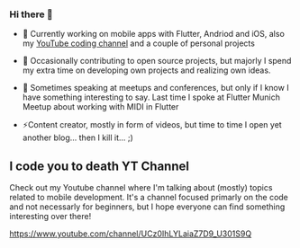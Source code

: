 ### Hi there 👋

- 🔭 Currently working on mobile apps with Flutter, Andriod and iOS, also my [YouTube coding channel](https://www.youtube.com/channel/UCz0IhLYLaiaZ7D9_U301S9Q) and a couple of personal projects

- 🌱 Occasionally contributing to open source projects, but majorly I spend my extra time on developing own projects and realizing own ideas.
- 👯 Sometimes speaking at meetups and conferences, but only if I know I have something interesting to say. Last time I spoke at Flutter Munich Meetup about working with MIDI in Flutter
- ⚡Content creator, mostly in form of videos, but time to time I open yet another blog... then I kill it... ;)

## I code you to death YT Channel

Check out my Youtube channel where I'm talking about (mostly) topics related to mobile development. It's a channel focused primarly on the code and not necessarly for beginners, but I hope everyone can find something interesting over there!

https://www.youtube.com/channel/UCz0IhLYLaiaZ7D9_U301S9Q

<!--
- 🔭 I’m currently working on ...
- 🌱 I’m currently learning ...
- 👯 I’m looking to collaborate on ...
- 🤔 I’m looking for help with ...
- 💬 Ask me about ...
- 📫 How to reach me: ...
- 😄 Pronouns: ...
- ⚡ Fun fact: ...
-->
